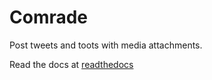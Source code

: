 # Comrade

Post tweets and toots with media attachments.

Read the docs at [readthedocs](http://comrade.readthedocs.io/)
